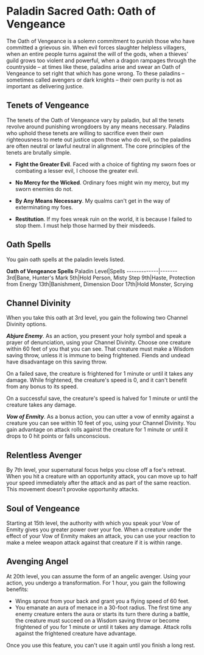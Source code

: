 # Paladin Sacred Oath: Oath of Vengeance
The Oath of Vengeance is a solemn commitment to punish those who have committed a grievous sin. When evil forces slaughter helpless villagers, when an entire people turns against the will of the gods, when a thieves' guild grows too violent and powerful, when a dragon rampages through the countryside – at times like these, paladins arise and swear an Oath of Vengeance to set right that which has gone wrong. To these paladins – sometimes called avengers or dark knights – their own purity is not as important as delivering justice.

## Tenets of Vengeance
The tenets of the Oath of Vengeance vary by paladin, but all the tenets revolve around punishing wrongdoers by any means necessary. Paladins who uphold these tenets are willing to sacrifice even their own righteousness to mete out justice upon those who do evil, so the paladins are often neutral or lawful neutral in alignment. The core principles of the tenets are brutally simple.

* **Fight the Greater Evil**. Faced with a choice of fighting my sworn foes or combating a lesser evil, I choose the greater evil.

* **No Mercy for the Wicked**. Ordinary foes might win my mercy, but my sworn enemies do not.

* **By Any Means Necessary**. My qualms can't get in the way of exterminating my foes.

* **Restitution**. If my foes wreak ruin on the world, it is because I failed to stop them. I must help those harmed by their misdeeds.

## Oath Spells
You gain oath spells at the paladin levels listed.

**Oath of Vengeance Spells**
Paladin Level|Spells
-------------|-------
3rd|Bane, Hunter's Mark
5th|Hold Person, Misty Step
9th|Haste, Protection from Energy
13th|Banishment, Dimension Door
17th|Hold Monster, Scrying

## Channel Divinity
When you take this oath at 3rd level, you gain the following two Channel Divinity options.

***Abjure Enemy***. As an action, you present your holy symbol and speak a prayer of denunciation, using your Channel Divinity. Choose one creature within 60 feet of you that you can see. That creature must make a Wisdom saving throw, unless it is immune to being frightened. Fiends and undead have disadvantage on this saving throw.

On a failed save, the creature is frightened for 1 minute or until it takes any damage. While frightened, the creature's speed is 0, and it can't benefit from any bonus to its speed.

On a successful save, the creature's speed is halved for 1 minute or until the creature takes any damage.

***Vow of Enmity***. As a bonus action, you can utter a vow of enmity against a creature you can see within 10 feet of you, using your Channel Divinity. You gain advantage on attack rolls against the creature for 1 minute or until it drops to 0 hit points or falls unconscious.

## Relentless Avenger
By 7th level, your supernatural focus helps you close off a foe's retreat. When you hit a creature with an opportunity attack, you can move up to half your speed immediately after the attack and as part of the same reaction. This movement doesn't provoke opportunity attacks.

## Soul of Vengeance
Starting at 15th level, the authority with which you speak your Vow of Enmity gives you greater power over your foe. When a creature under the effect of your Vow of Enmity makes an attack, you can use your reaction to make a melee weapon attack against that creature if it is within range.

## Avenging Angel
At 20th level, you can assume the form of an angelic avenger. Using your action, you undergo a transformation. For 1 hour, you gain the following benefits:

* Wings sprout from your back and grant you a flying speed of 60 feet.
* You emanate an aura of menace in a 30-foot radius. The first time any enemy creature enters the aura or starts its turn there during a battle, the creature must succeed on a Wisdom saving throw or become frightened of you for 1 minute or until it takes any damage. Attack rolls against the frightened creature have advantage.

Once you use this feature, you can't use it again until you finish a long rest.
